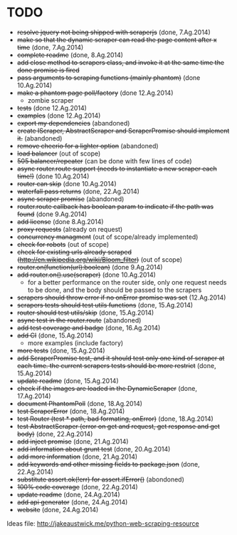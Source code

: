 # TODO

+ ~~resolve jquery not being shipped with scraperjs~~ (done, 7.Ag.2014)
+ ~~make so that the dynamic scraper can read the page content after x time~~ (done, 7.Ag.2014)
+ ~~complete readme~~ (done, 8.Ag.2014)
+ ~~add close method to scrapers class, and invoke it at the same time the done promise is fired~~
+ ~~pass arguments to scraping functions (mainly phantom)~~ (done 10.Ag.2014)
+ ~~make a phantom page poll/factory~~ (done 12.Ag.2014)
    + zombie scraper
+ ~~tests~~ (done 12.Ag.2014)
+ ~~examples~~ (done 12.Ag.2014)
+ ~~export my dependencies~~ (abandoned)
+ ~~create IScraper, AbstractScraper and ScraperPromise should implement it.~~ (abandoned)
+ ~~remove cheerio for a lighter option~~ (abandoned)
+ ~~load balancer~~ (out of scope)
+ ~~505 balancer/repeater~~ (can be done with few lines of code)
+ ~~async router.route support (needs to instantiate a new scraper each time!)~~ (done 10.Ag.2014)
+ ~~router can skip~~ (done 10.Ag.2014)
+ ~~waterfall pass returns~~ (done, 22.Ag.2014)
+ ~~async scraper promise~~ (abandoned)
+ ~~router.route callback has boolean param to indicate if the path was found~~ (done 9.Ag.2014)
+ ~~add license~~ (done 8.Ag.2014)
+ ~~proxy requests~~ (already on request)
+ ~~concurrency managment~~ (out of scope/already implemented)
+ ~~check for robots~~ (out of scope)
+ ~~check for existing urls already scraped (http://en.wikipedia.org/wiki/Bloom_filter)~~ (out of scope)
+ ~~router.on(function(url):boolean)~~ (done 9.Ag.2014)
+ ~~add router.on().use(scraper)~~ (done 10.Ag.2014)
    + for a better performance on the router side, only one request needs to be done, and the body should be passed to the scrapers
+ ~~scrapers should throw error if no onError promise was set~~ (12.Ag.2014)
+ ~~scrapers tests should test utils functions~~ (done, 15.Ag.2014)
+ ~~router should test utils/skip~~ (done, 15.Ag.2014)
+ ~~async test in the router.route~~ (abandoned)
+ ~~add test coverage and badge~~ (done, 16.Ag.2014)
+ ~~add CI~~ (done, 15.Ag.2014)
    + more examples (include factory)
+ ~~more tests~~ (done, 15.Ag.2014)
+ ~~add ScraperPromise test, and it should test only one kind of scraper at each time. the current scrapers tests should be more restrict~~ (done, 15.Ag.2014)
+ ~~update readme~~ (done, 15.Ag.2014)
+ ~~check if the images are loaded in the DynamicScraper~~ (done, 17.Ag.2014)
+ ~~document PhantomPoll~~ (done, 18.Ag.2014)
+ ~~test ScraperError~~ (done, 18.Ag.2014)
+ ~~test Router (test * path, bad formating, onError)~~ (done, 18.Ag.2014)
+ ~~test AbstractScraper (error on get and request, get response and get body)~~ (done, 22.Ag.2014)
+ ~~add inject promise~~ (done, 21.Ag.2014)
+ ~~add information about grunt test~~ (done, 20.Ag.2014)
+ ~~add more information~~ (done, 21.Ag.2014)
+ ~~add keywords and other missing fields to package.json~~ (done, 22.Ag.2014)
+ ~~substitute assert.ok(!err) for assert.ifError()~~ (abondoned)
+ ~~100% code coverage~~ (done, 22.Ag.2014)
+ ~~update readme~~ (done, 24.Ag.2014)
+ ~~add api generator~~ (done, 24.Ag.2014)
+ ~~website~~ (done, 24.Ag.2014)

Ideas file:
http://jakeaustwick.me/python-web-scraping-resource